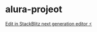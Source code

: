 # alura-projeot

[Edit in StackBlitz next generation editor ⚡️](https://stackblitz.com/~/github.com/Thiago24k/alura-projeot)